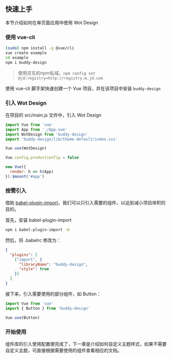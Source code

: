 ## 快速上手

本节介绍如何在单页面应用中使用 Wot Design

### 使用 vue-cli

```bash
(sudo) npm install -g @vue/cli
vue create example
cd example
npm i buddy-design
```

> 使用京东的npm私域，`npm config set @jd:registry=http://registry.m.jd.com`

使用 vue-cli 脚手架快速创建一个 Vue 项目，并在该项目中安装 `buddy-design`

### 引入 Wot Design

在项目的 src/main.js 文件中，引入 Wot Design

```javascript
import Vue from 'vue'
import App from './App.vue'
import WotDesign from 'buddy-design'
import 'buddy-design/lib/theme-default/index.css'

Vue.use(WotDesign)

Vue.config.productionTip = false

new Vue({
  render: h => h(App)
}).$mount('#app')
```

### 按需引入

借助 [babel-plugin-import](https://www.npmjs.com/package/babel-plugin-import)，我们可以只引入需要的组件，以达到减小项目体积的目的。

首先，安装 babel-plugin-import

```bash
npm i babel-plugin-import -D
```

然后，将 .babelrc 修改为：

```json
{
  "plugins": [
    ["import", {
      "libraryName": "buddy-design",
      "style": true
    }]
  ]
}
```

接下来，引入需要使用的部分组件，如 Button：

```javascript
import Vue from 'vue'
import { Button } from 'buddy-design'

Vue.use(Button)
```

### 开始使用

组件库的引入使用配置便完成了，下一章是介绍如何自定义主题样式，如果不需要自定义主题，可直接根据需要使用的组件查看相应的文档。
